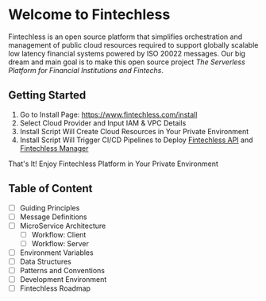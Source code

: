 # Welcome to Fintechless

Fintechless is an open source platform that simplifies orchestration and
management of public cloud resources required to support globally scalable
low latency financial systems powered by ISO 20022 messages. Our big dream
and main goal is to make this open source project
_The Serverless Platform for Financial Institutions and Fintechs_.

## Getting Started

1. Go to Install Page: https://www.fintechless.com/install
2. Select Cloud Provider and Input IAM & VPC Details
3. Install Script Will Create Cloud Resources in Your Private Environment
4. Install Script Will Trigger CI/CD Pipelines to Deploy
[Fintechless API](https://github.com/fintechless/ftl-api) and
[Fintechless Manager](https://github.com/fintechless/ftl-mgr)

That's It! Enjoy Fintechless Platform in Your Private Environment

## Table of Content

- [ ] Guiding Principles
- [ ] Message Definitions
- [ ] MicroService Architecture
  - [ ] Workflow: Client
  - [ ] Workflow: Server
- [ ] Environment Variables
- [ ] Data Structures
- [ ] Patterns and Conventions
- [ ] Development Environment
- [ ] Fintechless Roadmap
